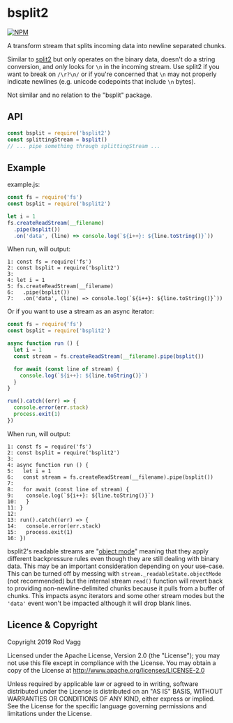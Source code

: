 # bsplit2

[![NPM](https://nodei.co/npm/bsplit2.svg)](https://nodei.co/npm/bsplit2/)

A transform stream that splits incoming data into newline separated chunks.

Similar to [split2](https://github.com/mcollina/split2) but only operates on the binary data, doesn't do a string conversion, and _only_ looks for `\n` in the incoming stream. Use split2 if you want to break on `/\r?\n/` or if you're concerned that `\n` may not properly indicate newlines (e.g. unicode codepoints that include `\n` bytes).

Not similar and no relation to the "bsplit" package.

## API

```js
const bsplit = require('bsplit2')
const splittingStream = bsplit()
// ... pipe something through splittingStream ...
```

## Example

example.js:

```js
const fs = require('fs')
const bsplit = require('bsplit2')

let i = 1
fs.createReadStream(__filename)
  .pipe(bsplit())
  .on('data', (line) => console.log(`${i++}: ${line.toString()}`))
```

When run, will output:

```
1: const fs = require('fs')
2: const bsplit = require('bsplit2')
3: 
4: let i = 1
5: fs.createReadStream(__filename)
6:   .pipe(bsplit())
7:   .on('data', (line) => console.log(`${i++}: ${line.toString()}`))
```

Or if you want to use a stream as an async iterator:

```js
const fs = require('fs')
const bsplit = require('bsplit2')

async function run () {
  let i = 1
  const stream = fs.createReadStream(__filename).pipe(bsplit())

  for await (const line of stream) {
    console.log(`${i++}: ${line.toString()}`)
  }
}

run().catch((err) => {
  console.error(err.stack)
  process.exit(1)
})
```

When run, will output:

```
1: const fs = require('fs')
2: const bsplit = require('bsplit2')
3: 
4: async function run () {
5:   let i = 1
6:   const stream = fs.createReadStream(__filename).pipe(bsplit())
7: 
8:   for await (const line of stream) {
9: 	  console.log(`${i++}: ${line.toString()}`)
10:   }
11: }
12: 
13: run().catch((err) => {
14:   console.error(err.stack)
15:   process.exit(1)
16: })
```

bsplit2's readable streams are "[object mode](https://nodejs.org/api/stream.html#stream_object_mode)" meaning that they apply different backpressure rules even though they are still dealing with binary data. This may be an important consideration depending on your use-case. This can be turned off by messing with `stream._readableState.objectMode` (not recommended) but the internal stream `read()` function will revert back to providing non-newline-delimited chunks because it pulls from a buffer of chunks. This impacts async iterators and some other stream modes but the `'data'` event won't be impacted although it will drop blank lines.

## Licence & Copyright

Copyright 2019 Rod Vagg

Licensed under the Apache License, Version 2.0 (the "License"); you may not use this file except in compliance with the License. You may obtain a copy of the License at http://www.apache.org/licenses/LICENSE-2.0

Unless required by applicable law or agreed to in writing, software distributed under the License is distributed on an "AS IS" BASIS, WITHOUT WARRANTIES OR CONDITIONS OF ANY KIND, either express or implied. See the License for the specific language governing permissions and limitations under the License.
